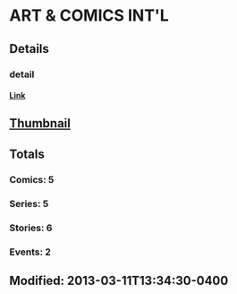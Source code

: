# ART & COMICS INT'L 
## Details
### detail
#### [Link](http://marvel.com/comics/creators/11887/art_comics_intl?utm_campaign=apiRef&utm_source=225578a89fc76f3d20fbffda5d17a88d)
## [Thumbnail](http://i.annihil.us/u/prod/marvel/i/mg/b/40/image_not_available.jpg)
## Totals
### Comics: 5
### Series: 5
### Stories: 6
### Events: 2
## Modified: 2013-03-11T13:34:30-0400